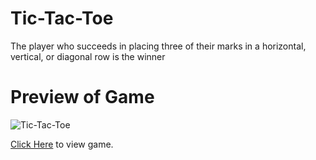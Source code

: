 # Tic-Tac-Toe
The player who succeeds in placing three of their marks in a horizontal, vertical, or diagonal row is the winner

# Preview of Game

![Tic-Tac-Toe](https://user-images.githubusercontent.com/96368265/200114900-af50a911-5d75-42a9-8fbb-d57ca1a7d594.png)

[Click Here](https://itznehakumari4.github.io/Tic-Tac-Toe/) to view game.
